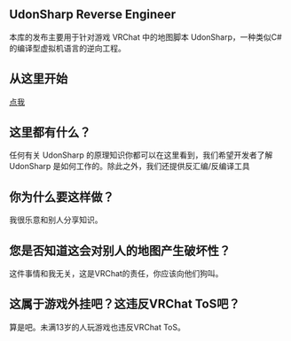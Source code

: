 ## UdonSharp Reverse Engineer

本库的发布主要用于针对游戏 VRChat 中的地图脚本 UdonSharp，一种类似C#的编译型虚拟机语言的逆向工程。

## 从这里开始

[点我](https://github.com/UdonSharpRE/Manual)

## 这里都有什么？

任何有关 UdonSharp 的原理知识你都可以在这里看到，我们希望开发者了解 UdonSharp 是如何工作的。除此之外，我们还提供反汇编/反编译工具

## 你为什么要这样做？

我很乐意和别人分享知识。

## 您是否知道这会对别人的地图产生破坏性？

这件事情和我无关，这是VRChat的责任，你应该向他们狗叫。

## 这属于游戏外挂吧？这违反VRChat ToS吧？

算是吧。未满13岁的人玩游戏也违反VRChat ToS。
